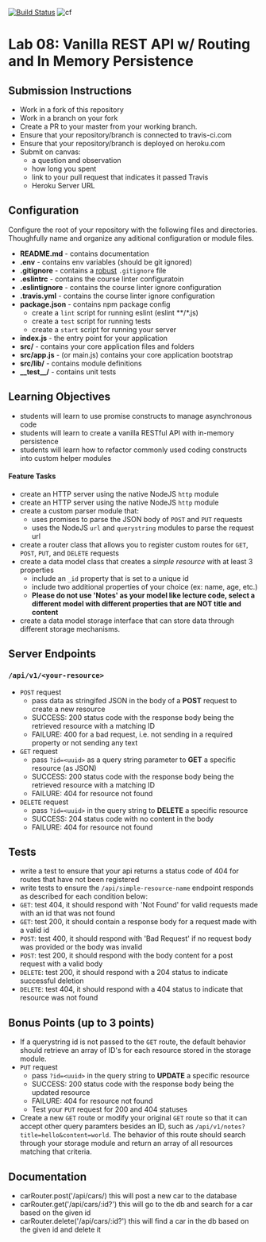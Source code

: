 [![Build Status](https://travis-ci.org/DevinTyler26/08-09-http-routing-rest.svg?branch=lab-08)](https://travis-ci.org/DevinTyler26/08-09-http-routing-rest)
![cf](https://i.imgur.com/7v5ASc8.png)    
# Lab 08: Vanilla REST API w/ Routing and In Memory Persistence

## Submission Instructions
* Work in a fork of this repository
* Work in a branch on your fork
* Create a PR to your master from your working branch.
* Ensure that your repository/branch is connected to travis-ci.com
* Ensure that your repository/branch is deployed on heroku.com
* Submit on canvas:
  * a question and observation
  * how long you spent
  * link to your pull request that indicates it passed Travis
  * Heroku Server URL

## Configuration 
Configure the root of your repository with the following files and directories. Thoughfully name and organize any aditional configuration or module files.
* **README.md** - contains documentation
* **.env** - contains env variables (should be git ignored)
* **.gitignore** - contains a [robust](http://gitignore.io) `.gitignore` file 
* **.eslintrc** - contains the course linter configuratoin
* **.eslintignore** - contains the course linter ignore configuration
* **.travis.yml** - contains the course linter ignore configuration
* **package.json** - contains npm package config
  * create a `lint` script for running eslint (eslint **/*.js)
  * create a `test` script for running tests
  * create a `start` script for running your server
* **index.js** - the entry point for your application
* **src/** - contains your core application files and folders
* **src/app.js** - (or main.js) contains your core application bootstrap
* **src/lib/** - contains module definitions
* **\_\_test\_\_/** - contains unit tests

## Learning Objectives  
* students will learn to use promise constructs to manage asynchronous code
* students will learn to create a vanilla RESTful API with in-memory persistence
* students will learn how to refactor commonly used coding constructs into custom helper modules

#### Feature Tasks
* create an HTTP server using the native NodeJS `http` module
* create an HTTP server using the native NodeJS `http` module
* create a custom parser module that:
  * uses promises to parse the JSON body of `POST` and `PUT` requests
  * uses the NodeJS `url` and `querystring` modules to parse the request url
* create a router class that allows you to register custom routes for `GET`, `POST`, `PUT`, and `DELETE` requests
* create a data model class that creates a _simple resource_  with at least 3 properties
  * include an `_id` property that is set to a unique id
  * include two additional properties of your choice (ex: name, age, etc.)
  * **Please do not use 'Notes' as your model like lecture code, select a different model with different properties that are NOT title and content**
* create a data model storage interface that can store data through different storage mechanisms.

## Server Endpoints
### `/api/v1/<your-resource>`
* `POST` request
  * pass data as stringifed JSON in the body of a **POST** request to create a new resource
  * SUCCESS: 200 status code with the response body being the retrieved resource with a matching ID
  * FAILURE: 400 for a bad request, i.e. not sending in a required property or not sending any text
* `GET` request
  * pass `?id=<uuid>` as a query string parameter to **GET** a specific resource (as JSON)
  * SUCCESS: 200 status code with the response body being the retrieved resource with a matching ID
  * FAILURE: 404 for resource not found
* `DELETE` request
  * pass `?id=<uuid>` in the query string to **DELETE** a specific resource
  * SUCCESS: 204 status code with no content in the body
  * FAILURE: 404 for resource not found

## Tests
* write a test to ensure that your api returns a status code of 404 for routes that have not been registered
* write tests to ensure the `/api/simple-resource-name` endpoint responds as described for each condition below:
 * `GET`: test 404, it should respond with 'Not Found' for valid requests made with an id that was not found
 * `GET`: test 200, it should contain a response body for a request made with a valid id
 * `POST`: test 400, it should respond with 'Bad Request' if no request body was provided or the body was invalid
 * `POST`: test 200, it should respond with the body content for a post request with a valid body
 * `DELETE`: test 200, it should respond with a 204 status to indicate successful deletion
 * `DELETE`: test 404, it should respond with a 404 status to indicate that resource was not found
 
 ## Bonus Points (up to 3 points)
 * If a querystring id is not passed to the `GET` route, the default behavior should retrieve an array of ID's for each resource stored in the storage module. 
 * `PUT` request
   * pass `?id=<uuid>` in the query string to **UPDATE** a specific resource
   * SUCCESS: 200 status code with the response body being the updated resource
   * FAILURE: 404 for resource not found
   * Test your `PUT` request for 200 and 404 statuses
 * Create a new `GET` route or modify your original `GET` route so that it can accept other query paramters besides an ID, such as `/api/v1/notes?title=hello&content=world`. The behavior of this route should search through your storage module and return an array of all resources matching that criteria. 
 
 ## Documentation
- carRouter.post('/api/cars/) this will post a new car to the database
- carRouter.get('/api/cars/:id?') this will go to the db and search for a car based on the given id
- carRouter.delete('/api/cars/:id?') this will find a car in the db based on the given id and delete it


